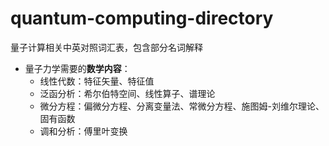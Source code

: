 # quantum-computing-directory
量子计算相关中英对照词汇表，包含部分名词解释



- 量子力学需要的**数学内容**：
  - 线性代数：特征矢量、特征值
  - 泛函分析：希尔伯特空间、线性算子、谱理论
  - 微分方程：偏微分方程、分离变量法、常微分方程、施图姆-刘维尔理论、固有函数
  - 调和分析：傅里叶变换
